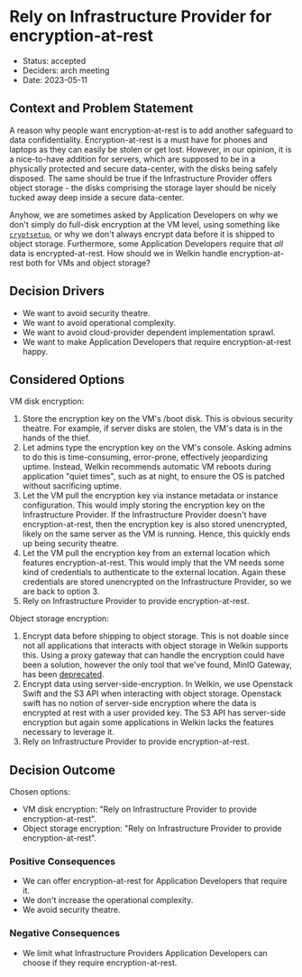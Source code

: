 # Rely on Infrastructure Provider for encryption-at-rest

- Status: accepted
- Deciders: arch meeting
- Date: 2023-05-11

## Context and Problem Statement

A reason why people want encryption-at-rest is to add another safeguard to data confidentiality.
Encryption-at-rest is a must have for phones and laptops as they can easily be stolen or get lost.
However, in our opinion, it is a nice-to-have addition for servers, which are supposed to be in a physically protected and secure data-center, with the disks being safely disposed.
The same should be true if the Infrastructure Provider offers object storage - the disks comprising the storage layer should be nicely tucked away deep inside a secure data-center.

Anyhow, we are sometimes asked by Application Developers on why we don't simply do full-disk encryption at the VM level, using something like [`cryptsetup`](https://linux.die.net/man/8/cryptsetup), or why we don't always encrypt data before it is shipped to object storage.
Furthermore, some Application Developers require that _all_ data is encrypted-at-rest.
How should we in Welkin handle encryption-at-rest both for VMs and object storage?

## Decision Drivers

- We want to avoid security theatre.
- We want to avoid operational complexity.
- We want to avoid cloud-provider dependent implementation sprawl.
- We want to make Application Developers that require encryption-at-rest happy.

## Considered Options

VM disk encryption:

1. Store the encryption key on the VM's /boot disk.
    This is obvious security theatre. For example, if server disks are stolen, the VM's data is in the hands of the thief.
1. Let admins type the encryption key on the VM's console.
    Asking admins to do this is time-consuming, error-prone, effectively jeopardizing uptime. Instead, Welkin recommends automatic VM reboots during application "quiet times", such as at night, to ensure the OS is patched without sacrificing uptime.
1. Let the VM pull the encryption key via instance metadata or instance configuration.
    This would imply storing the encryption key on the Infrastructure Provider. If the Infrastructure Provider doesn't have encryption-at-rest, then the encryption key is also stored unencrypted, likely on the same server as the VM is running. Hence, this quickly ends up being security theatre.
1. Let the VM pull the encryption key from an external location which features encryption-at-rest.
    This would imply that the VM needs some kind of credentials to authenticate to the external location. Again these credentials are stored unencrypted on the Infrastructure Provider, so we are back to option 3.
1. Rely on Infrastructure Provider to provide encryption-at-rest.

Object storage encryption:

1. Encrypt data before shipping to object storage.
    This is not doable since not all applications that interacts with object storage in Welkin supports this.
    Using a proxy gateway that can handle the encryption could have been a solution, however the only tool that we've found, MinIO Gateway, has been [deprecated](https://blog.min.io/deprecation-of-the-minio-gateway/).
1. Encrypt data using server-side-encryption.
    In Welkin, we use Openstack Swift and the S3 API when interacting with object storage.
    Openstack swift has no notion of server-side encryption where the data is encrypted at rest with a user provided key.
    The S3 API has server-side encryption but again some applications in Welkin lacks the features necessary to leverage it.
1. Rely on Infrastructure Provider to provide encryption-at-rest.

## Decision Outcome

Chosen options:

- VM disk encryption: "Rely on Infrastructure Provider to provide encryption-at-rest".
- Object storage encryption: "Rely on Infrastructure Provider to provide encryption-at-rest".

### Positive Consequences

- We can offer encryption-at-rest for Application Developers that require it.
- We don't increase the operational complexity.
- We avoid security theatre.

### Negative Consequences

- We limit what Infrastructure Providers Application Developers can choose if they require encryption-at-rest.
